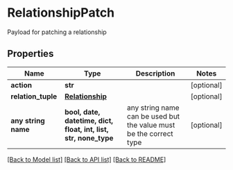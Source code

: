 # RelationshipPatch

Payload for patching a relationship

## Properties
Name | Type | Description | Notes
------------ | ------------- | ------------- | -------------
**action** | **str** |  | [optional] 
**relation_tuple** | [**Relationship**](Relationship.md) |  | [optional] 
**any string name** | **bool, date, datetime, dict, float, int, list, str, none_type** | any string name can be used but the value must be the correct type | [optional]

[[Back to Model list]](../README.md#documentation-for-models) [[Back to API list]](../README.md#documentation-for-api-endpoints) [[Back to README]](../README.md)


